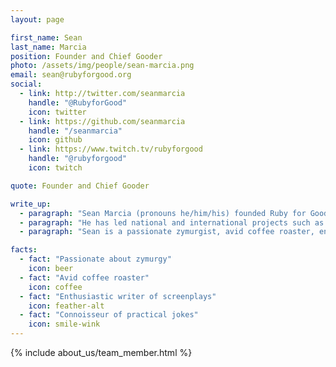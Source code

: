```yaml
---
layout: page

first_name: Sean
last_name: Marcia
position: Founder and Chief Gooder
photo: /assets/img/people/sean-marcia.png
email: sean@rubyforgood.org
social:
  - link: http://twitter.com/seanmarcia
    handle: "@RubyforGood"
    icon: twitter
  - link: https://github.com/seanmarcia
    handle: "/seanmarcia"
    icon: github
  - link: https://www.twitch.tv/rubyforgood
    handle: "@rubyforgood"
    icon: twitch

quote: Founder and Chief Gooder

write_up:
  - paragraph: "Sean Marcia (pronouns he/him/his) founded Ruby for Good in 2013 to fill the gap created by inaccessible and uneconomical technology solutions for nonprofits. He established an inclusive community of Gooders—technologists striving to make the world a better place—who build open source solutions for individuals and nonprofits serving vital missions. Sean brings over two decades of software development experience in a variety of languages to his work at Ruby for Good. He is primarily responsible for leading Ruby for Good’s strategic growth plan, driving sustainability, building and managing partnerships, and providing fiscal and organizational oversight."
  - paragraph: "He has led national and international projects such as the Saving the Bees project at George Mason University, the Pompeii Research Database for the Pompeii Food and Drink Project, the Red Panda Machine Learning project for the Smithsonian Zoo Researchers, and the DiaperBase application which currently serves over 100 diaper banks and period supply organizations nationwide. He has organized several technology conferences like RubyNation, RetroRuby, and Python for Good and accepted invitations to speak at Railsconf, Rubyconf, Rubyconf Australia, Strange Loop, and Abstractions among others. Sean has also provided technical review for books such as Clean Ruby, Multitenancy with Rails, Upgrading to Rails4, and other titles."
  - paragraph: "Sean is a passionate zymurgist, avid coffee roaster, enthusiastic writer of screenplays, and connoisseur of practical jokes."

facts:
  - fact: "Passionate about zymurgy"
    icon: beer
  - fact: "Avid coffee roaster"
    icon: coffee
  - fact: "Enthusiastic writer of screenplays"
    icon: feather-alt
  - fact: "Connoisseur of practical jokes"
    icon: smile-wink
---
```


{% include about_us/team_member.html %}